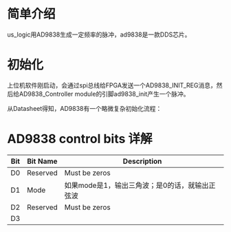 # 简单介绍

us_logic用AD9838生成一定频率的脉冲，ad9838是一款DDS芯片。

# 初始化

上位机软件刚启动，会通过spi总线给FPGA发送一个AD9838_INIT_REG消息，然后给AD9838_Controller module的引脚ad9838_init产生一个脉冲。

从Datasheet得知，AD9838有一个略微复杂初始化流程：



# AD9838 control bits 详解

| Bit | Bit Name | Description                |
| --- | -------- | -------------------------- |
| D0  | Reserved | Must be zeros              |
| D1  | Mode     | 如果mode是1，输出三角波；是0的话，就输出正弦波 |
| D2  | Reserved | Must be zeros              |
| D3  |          |                            |


